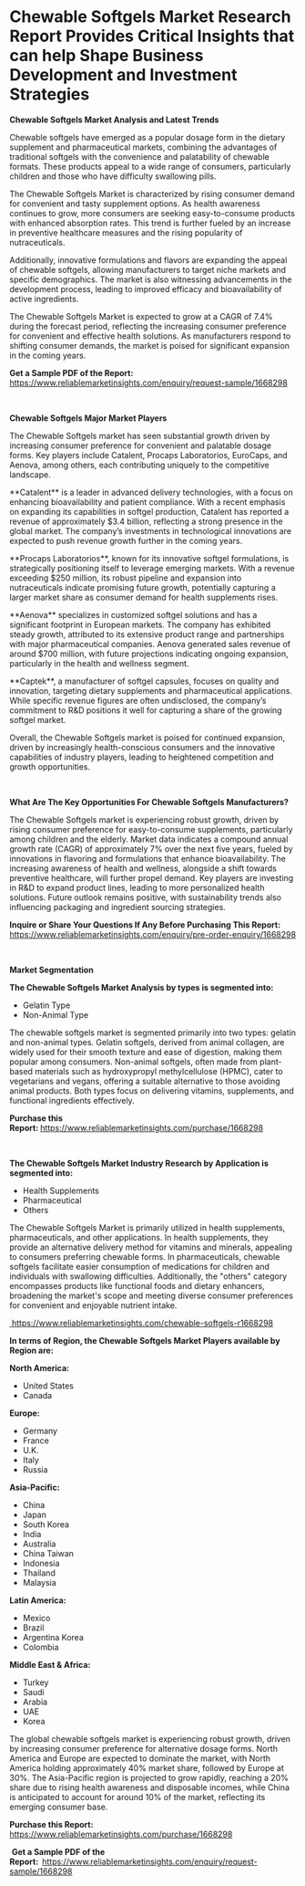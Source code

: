 <p><h1>Chewable Softgels Market Research Report Provides Critical Insights that can help Shape Business Development and Investment Strategies</h1></p><p><strong>Chewable Softgels Market Analysis and Latest Trends</strong></p>
<p><p>Chewable softgels have emerged as a popular dosage form in the dietary supplement and pharmaceutical markets, combining the advantages of traditional softgels with the convenience and palatability of chewable formats. These products appeal to a wide range of consumers, particularly children and those who have difficulty swallowing pills.</p><p>The Chewable Softgels Market is characterized by rising consumer demand for convenient and tasty supplement options. As health awareness continues to grow, more consumers are seeking easy-to-consume products with enhanced absorption rates. This trend is further fueled by an increase in preventive healthcare measures and the rising popularity of nutraceuticals.</p><p>Additionally, innovative formulations and flavors are expanding the appeal of chewable softgels, allowing manufacturers to target niche markets and specific demographics. The market is also witnessing advancements in the development process, leading to improved efficacy and bioavailability of active ingredients.</p><p>The Chewable Softgels Market is expected to grow at a CAGR of 7.4% during the forecast period, reflecting the increasing consumer preference for convenient and effective health solutions. As manufacturers respond to shifting consumer demands, the market is poised for significant expansion in the coming years.</p></p>
<p><strong>Get a Sample PDF of the Report:&nbsp;</strong> <a href="https://www.reliablemarketinsights.com/enquiry/request-sample/1668298?utm_campaign=3084&utm_medium=2&utm_source=Github&utm_content=ia&utm_term=17042025&utm_id=chewable-softgels">https://www.reliablemarketinsights.com/enquiry/request-sample/1668298</a></p>
<p>&nbsp;</p>
<p><strong>Chewable Softgels Major Market Players</strong></p>
<p><p>The Chewable Softgels market has seen substantial growth driven by increasing consumer preference for convenient and palatable dosage forms. Key players include Catalent, Procaps Laboratorios, EuroCaps, and Aenova, among others, each contributing uniquely to the competitive landscape.</p><p>**Catalent** is a leader in advanced delivery technologies, with a focus on enhancing bioavailability and patient compliance. With a recent emphasis on expanding its capabilities in softgel production, Catalent has reported a revenue of approximately $3.4 billion, reflecting a strong presence in the global market. The company’s investments in technological innovations are expected to push revenue growth further in the coming years.</p><p>**Procaps Laboratorios**, known for its innovative softgel formulations, is strategically positioning itself to leverage emerging markets. With a revenue exceeding $250 million, its robust pipeline and expansion into nutraceuticals indicate promising future growth, potentially capturing a larger market share as consumer demand for health supplements rises.</p><p>**Aenova** specializes in customized softgel solutions and has a significant footprint in European markets. The company has exhibited steady growth, attributed to its extensive product range and partnerships with major pharmaceutical companies. Aenova generated sales revenue of around $700 million, with future projections indicating ongoing expansion, particularly in the health and wellness segment.</p><p>**Captek**, a manufacturer of softgel capsules, focuses on quality and innovation, targeting dietary supplements and pharmaceutical applications. While specific revenue figures are often undisclosed, the company’s commitment to R&D positions it well for capturing a share of the growing softgel market.</p><p>Overall, the Chewable Softgels market is poised for continued expansion, driven by increasingly health-conscious consumers and the innovative capabilities of industry players, leading to heightened competition and growth opportunities.</p></p>
<p>&nbsp;</p>
<p><strong>What Are The Key Opportunities For Chewable Softgels Manufacturers?</strong></p>
<p><p>The Chewable Softgels market is experiencing robust growth, driven by rising consumer preference for easy-to-consume supplements, particularly among children and the elderly. Market data indicates a compound annual growth rate (CAGR) of approximately 7% over the next five years, fueled by innovations in flavoring and formulations that enhance bioavailability. The increasing awareness of health and wellness, alongside a shift towards preventive healthcare, will further propel demand. Key players are investing in R&D to expand product lines, leading to more personalized health solutions. Future outlook remains positive, with sustainability trends also influencing packaging and ingredient sourcing strategies.</p></p>
<p><strong>Inquire or Share Your Questions If Any Before Purchasing This Report:</strong> <a href="https://www.reliablemarketinsights.com/enquiry/pre-order-enquiry/1668298?utm_campaign=3084&utm_medium=2&utm_source=Github&utm_content=ia&utm_term=17042025&utm_id=chewable-softgels">https://www.reliablemarketinsights.com/enquiry/pre-order-enquiry/1668298</a></p>
<p>&nbsp;</p>
<p><strong>Market Segmentation</strong></p>
<p><strong>The Chewable Softgels Market Analysis by types is segmented into:</strong></p>
<p><ul><li>Gelatin Type</li><li>Non-Animal Type</li></ul></p>
<p><p>The chewable softgels market is segmented primarily into two types: gelatin and non-animal types. Gelatin softgels, derived from animal collagen, are widely used for their smooth texture and ease of digestion, making them popular among consumers. Non-animal softgels, often made from plant-based materials such as hydroxypropyl methylcellulose (HPMC), cater to vegetarians and vegans, offering a suitable alternative to those avoiding animal products. Both types focus on delivering vitamins, supplements, and functional ingredients effectively.</p></p>
<p><strong>Purchase this Report:&nbsp;</strong><a href="https://www.reliablemarketinsights.com/purchase/1668298?utm_campaign=3084&utm_medium=2&utm_source=Github&utm_content=ia&utm_term=17042025&utm_id=chewable-softgels">https://www.reliablemarketinsights.com/purchase/1668298</a></p>
<p>&nbsp;</p>
<p><strong>The Chewable Softgels Market Industry Research by Application is segmented into:</strong></p>
<p><ul><li>Health Supplements</li><li>Pharmaceutical</li><li>Others</li></ul></p>
<p><p>The Chewable Softgels Market is primarily utilized in health supplements, pharmaceuticals, and other applications. In health supplements, they provide an alternative delivery method for vitamins and minerals, appealing to consumers preferring chewable forms. In pharmaceuticals, chewable softgels facilitate easier consumption of medications for children and individuals with swallowing difficulties. Additionally, the "others" category encompasses products like functional foods and dietary enhancers, broadening the market's scope and meeting diverse consumer preferences for convenient and enjoyable nutrient intake.</p></p>
<p><a href="https://www.reliablemarketinsights.com/chewable-softgels-r1668298?utm_campaign=3084&utm_medium=2&utm_source=Github&utm_content=ia&utm_term=17042025&utm_id=chewable-softgels">&nbsp;https://www.reliablemarketinsights.com/chewable-softgels-r1668298</a></p>
<p><strong>In terms of Region, the Chewable Softgels Market Players available by Region are:</strong></p>
<p>
    <p> <strong> North America: </strong>
        <ul>
            <li>United States</li>
            <li>Canada</li>
        </ul>
        </p> 
    <p> <strong> Europe: </strong>
        <ul>
            <li>Germany</li>
            <li>France</li>
            <li>U.K.</li>
            <li>Italy</li>
            <li>Russia</li>
        </ul>
        </p> 
    <p> <strong> Asia-Pacific: </strong>
        <ul>
            <li>China</li>
            <li>Japan</li>
            <li>South Korea</li>
            <li>India</li>
            <li>Australia</li>
            <li>China Taiwan</li>
            <li>Indonesia</li>
            <li>Thailand</li>
            <li>Malaysia</li>
        </ul>
        </p> 
    <p> <strong> Latin America: </strong>
        <ul>
            <li>Mexico</li>
            <li>Brazil</li>
            <li>Argentina Korea</li>
            <li>Colombia</li>
        </ul>
        </p> 
    <p> <strong> Middle East & Africa: </strong>
        <ul>
            <li>Turkey</li>
            <li>Saudi</li>
            <li>Arabia</li>
            <li>UAE</li>
            <li>Korea</li>
        </ul>
    </p>
    </p>
<p><p>The global chewable softgels market is experiencing robust growth, driven by increasing consumer preference for alternative dosage forms. North America and Europe are expected to dominate the market, with North America holding approximately 40% market share, followed by Europe at 30%. The Asia-Pacific region is projected to grow rapidly, reaching a 20% share due to rising health awareness and disposable incomes, while China is anticipated to account for around 10% of the market, reflecting its emerging consumer base.</p></p>
<p><strong>Purchase this Report: </strong><a href="https://www.reliablemarketinsights.com/purchase/1668298?utm_campaign=3084&utm_medium=2&utm_source=Github&utm_content=ia&utm_term=17042025&utm_id=chewable-softgels">https://www.reliablemarketinsights.com/purchase/1668298</a></p>
<p>&nbsp;<strong>Get a Sample PDF of the Report:&nbsp;&nbsp;</strong><a href="https://www.reliablemarketinsights.com/enquiry/request-sample/1668298?utm_campaign=3084&utm_medium=2&utm_source=Github&utm_content=ia&utm_term=17042025&utm_id=chewable-softgels">https://www.reliablemarketinsights.com/enquiry/request-sample/1668298</a></p>
<p><strong></strong></p>
<p><p></p><p></p><p></p></p>